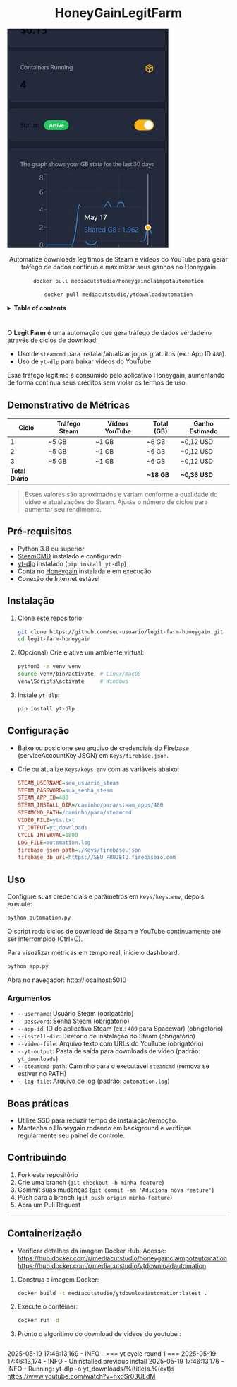 
<h1 align="center">HoneyGainLegitFarm</h1>

![Screenshot_29](Screenshots/Screenshot_29.png)

<p align="center">
Automatize downloads legítimos de Steam e vídeos do YouTube para gerar tráfego de dados contínuo e maximizar seus ganhos no Honeygain</p>

<p align="center"><code>docker pull mediacutstudio/honeygainclaimpotautomation</code></p>
<p align="center"><code>docker pull mediacutstudio/ytdownloadautomation</code></p>


<details>
<summary><strong>Table of contents</strong></summary>

<!-- Begin ToC -->
- [Descrição](#descrição)
- [Pré-requisitos](#pré-requisitos)
- [Instalação](#instalação)
- [Configuração](#configuração)
- [Uso](#uso)
- [Demonstrativo de Métricas](#demonstrativo-de-métricas)
- [Boas práticas](#boas-práticas)
- [Containerização](#containerização)
- [Contribuindo](#contribuindo)
<!-- End ToC -->

</details>

# 
O **Legit Farm** é uma automação que gera tráfego de dados verdadeiro através de ciclos de download:
- Uso de `steamcmd` para instalar/atualizar jogos gratuitos (ex.: App ID `480`).
- Uso de `yt-dlp` para baixar vídeos do YouTube.

Esse tráfego legítimo é consumido pelo aplicativo Honeygain, aumentando de forma contínua seus créditos sem violar os termos de uso.

## Demonstrativo de Métricas

| Ciclo | Tráfego Steam | Vídeos YouTube | Total (GB) | Ganho Estimado |
|-------|---------------|----------------|------------|----------------|
| 1     | ~5 GB         | ~1 GB          | ~6 GB      | ~0,12 USD      |
| 2     | ~5 GB         | ~1 GB          | ~6 GB      | ~0,12 USD      |
| 3     | ~5 GB         | ~1 GB          | ~6 GB      | ~0,12 USD      |
|**Total Diário**|           |                | **~18 GB** | **~0,36 USD**  |

> Esses valores são aproximados e variam conforme a qualidade do vídeo e atualizações do Steam. Ajuste o número de ciclos para aumentar seu rendimento.

## Pré-requisitos

- Python 3.8 ou superior
- [SteamCMD](https://developer.valvesoftware.com/wiki/SteamCMD) instalado e configurado
- [yt-dlp](https://github.com/yt-dlp/yt-dlp) instalado (`pip install yt-dlp`)
- Conta no [Honeygain](https://honeygain.com/) instalada e em execução
- Conexão de Internet estável

## Instalação

1. Clone este repositório:
   ```bash
   git clone https://github.com/seu-usuario/legit-farm-honeygain.git
   cd legit-farm-honeygain
   ```
2. (Opcional) Crie e ative um ambiente virtual:
   ```bash
   python3 -m venv venv
   source venv/bin/activate  # Linux/macOS
   venv\Scripts\activate     # Windows
   ```
3. Instale `yt-dlp`:
   ```bash
   pip install yt-dlp
   ```

## Configuração

- Baixe ou posicione seu arquivo de credenciais do Firebase (serviceAccountKey JSON) em `Keys/firebase.json`.
- Crie ou atualize `Keys/keys.env` com as variáveis abaixo:

  ```ini
  STEAM_USERNAME=seu_usuario_steam
  STEAM_PASSWORD=sua_senha_steam
  STEAM_APP_ID=480
  STEAM_INSTALL_DIR=/caminho/para/steam_apps/480
  STEAMCMD_PATH=/caminho/para/steamcmd
  VIDEO_FILE=yts.txt
  YT_OUTPUT=yt_downloads
  CYCLE_INTERVAL=1800
  LOG_FILE=automation.log
  firebase_json_path=./Keys/firebase.json
  firebase_db_url=https://SEU_PROJETO.firebaseio.com
  ```

## Uso

Configure suas credenciais e parâmetros em `Keys/keys.env`, depois execute:

```bash
python automation.py
```

O script roda ciclos de download de Steam e YouTube continuamente até ser interrompido (Ctrl+C).

Para visualizar métricas em tempo real, inicie o dashboard:

```bash
python app.py
```

Abra no navegador: http://localhost:5010

### Argumentos

- `--username`: Usuário Steam (obrigatório)
- `--password`: Senha Steam (obrigatório)
- `--app-id`: ID do aplicativo Steam (ex.: `480` para Spacewar) (obrigatório)
- `--install-dir`: Diretório de instalação do Steam (obrigatório)
- `--video-file`: Arquivo texto com URLs do YouTube (obrigatório)
- `--yt-output`: Pasta de saída para downloads de vídeo (padrão: `yt_downloads`)
- `--steamcmd-path`: Caminho para o executável `steamcmd` (remova se estiver no PATH)
- `--log-file`: Arquivo de log (padrão: `automation.log`)

## Boas práticas



- Utilize SSD para reduzir tempo de instalação/remoção.
- Mantenha o Honeygain rodando em background e verifique regularmente seu painel de controle.

## Contribuindo

1. Fork este repositório
2. Crie uma branch (`git checkout -b minha-feature`)
3. Commit suas mudanças (`git commit -am 'Adiciona nova feature'`)
4. Push para a branch (`git push origin minha-feature`)
5. Abra um Pull Request

---


## Containerização
- Verificar detalhes da imagem
Docker Hub: Acesse:
https://hub.docker.com/r/mediacutstudio/honeygainclaimpotautomation
https://hub.docker.com/r/mediacutstudio/ytdownloadautomation

1. Construa a imagem Docker:

   ```bash
   docker build -t mediacutstudio/ytdownloadautomation:latest .
   ```

2. Execute o contêiner:

   ```bash
   docker run -d 
   ```

3. Pronto o algoritimo do download de videos do youtube :

   ```bash
2025-05-19 17:46:13,169 - INFO - === yt cycle round 1 ===
2025-05-19 17:46:13,174 - INFO - Uninstalled previous install
2025-05-19 17:46:13,176 - INFO - Running: yt-dlp -o yt_downloads/%(title)s.%(ext)s https://www.youtube.com/watch?v=hxdSr03ULdM⁠
   ```
